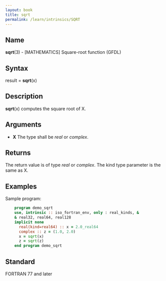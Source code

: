 ```yaml
---
layout: book
title: sqrt
permalink: /learn/intrinsics/SQRT
---
```

## __Name__

__sqrt__(3) - \[MATHEMATICS\] Square-root function
(GFDL)

## __Syntax__

result = __sqrt__(x)

## __Description__

__sqrt__(x) computes the square root of X.

## __Arguments__

  - __X__
    The type shall be _real_ or _complex_.

## __Returns__

The return value is of type _real_ or _complex_. The kind type parameter is
the same as X.

## __Examples__

Sample program:

```fortran
    program demo_sqrt
    use, intrinsic :: iso_fortran_env, only : real_kinds, &
    & real32, real64, real128
    implicit none
      real(kind=real64) :: x = 2.0_real64
      complex :: z = (1.0, 2.0)
      x = sqrt(x)
      z = sqrt(z)
    end program demo_sqrt
```

## __Standard__

FORTRAN 77 and later
